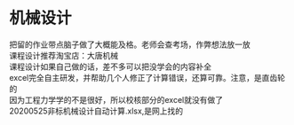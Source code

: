 # 机械设计
把留的作业带点脑子做了大概能及格。老师会查考场，作弊想法放一放<br>
课程设计推荐淘宝店：大唐机械<br>
课程设计如果自己做的话，差不多可以把没学会的内容补全<br>
excel完全自主研发，并帮助几个人修正了计算错误，还算可靠。注意，是直齿轮的<br>
因为工程力学学的不是很好，所以校核部分的excel就没有做了<br>
20200525非标机械设计自动计算.xlsx,是网上找的
